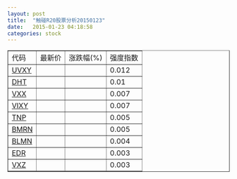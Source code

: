 ```yaml
---
layout: post
title:  "触碰R20股票分析20150123"
date:   2015-01-23 04:18:58
categories: stock
---
```

<script type="text/javascript">
var stockList = []
stockList.push('gb_uvxy');
stockList.push('gb_dht');
stockList.push('gb_vxx');
stockList.push('gb_vixy');
stockList.push('gb_tnp');
stockList.push('gb_bmrn');
stockList.push('gb_blmn');
stockList.push('gb_edr');
stockList.push('gb_vxz');
</script>

<table border="1">
 <tr>
 <td>代码</td>
  <td>最新价</td>
  <td>涨跌幅(%)</td>
 <td>强度指数</td>
</tr>
  <tr id="uvxy"><td><a href="http://stock.finance.sina.com.cn/usstock/quotes/UVXY.html" target="_blank">UVXY</a></td><td></td><td></td><td>0.012</td></tr>
  <tr id="dht"><td><a href="http://stock.finance.sina.com.cn/usstock/quotes/DHT.html" target="_blank">DHT</a></td><td></td><td></td><td>0.01</td></tr>
  <tr id="vxx"><td><a href="http://stock.finance.sina.com.cn/usstock/quotes/VXX.html" target="_blank">VXX</a></td><td></td><td></td><td>0.007</td></tr>
  <tr id="vixy"><td><a href="http://stock.finance.sina.com.cn/usstock/quotes/VIXY.html" target="_blank">VIXY</a></td><td></td><td></td><td>0.007</td></tr>
  <tr id="tnp"><td><a href="http://stock.finance.sina.com.cn/usstock/quotes/TNP.html" target="_blank">TNP</a></td><td></td><td></td><td>0.005</td></tr>
  <tr id="bmrn"><td><a href="http://stock.finance.sina.com.cn/usstock/quotes/BMRN.html" target="_blank">BMRN</a></td><td></td><td></td><td>0.005</td></tr>
  <tr id="blmn"><td><a href="http://stock.finance.sina.com.cn/usstock/quotes/BLMN.html" target="_blank">BLMN</a></td><td></td><td></td><td>0.004</td></tr>
  <tr id="edr"><td><a href="http://stock.finance.sina.com.cn/usstock/quotes/EDR.html" target="_blank">EDR</a></td><td></td><td></td><td>0.003</td></tr>
  <tr id="vxz"><td><a href="http://stock.finance.sina.com.cn/usstock/quotes/VXZ.html" target="_blank">VXZ</a></td><td></td><td></td><td>0.003</td></tr>
</table>
